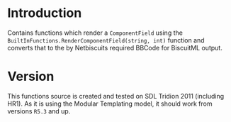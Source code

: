 # Introduction #

Contains functions which render a `ComponentField` using the `BuiltInFunctions.RenderComponentField(string, int)` function and converts that to the by Netbiscuits required BBCode for BiscuitML output.

# Version #

This functions source is created and tested on SDL Tridion 2011 (including HR1). As it is using the Modular Templating model, it should work from versions `R5.3` and up.